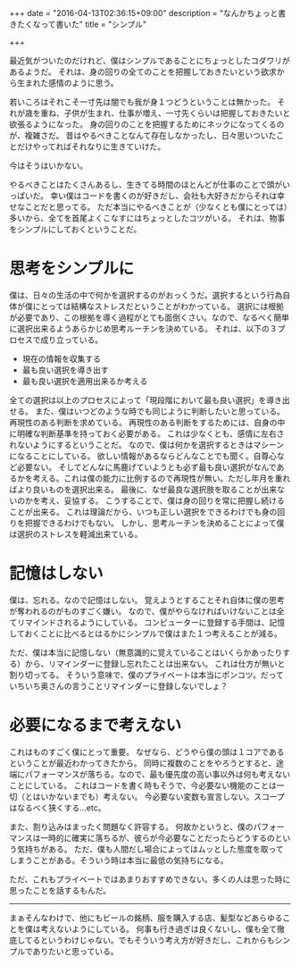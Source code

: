 +++
date = "2016-04-13T02:36:15+09:00"
description = "なんかちょっと書きたくなって書いた"
title = "シンプル"

+++

最近気がついたのだけれど、僕はシンプルであることにちょっとしたコダワリがあるようだ。
それは、身の回りの全てのことを把握しておきたいという欲求から生まれた感情のように思う。

若いころはそれこそ一寸先は闇でも我が身１つどうということは無かった。
それが歳を重ね、子供が生まれ、仕事が増え、一寸先くらいは把握しておきたいと欲張るようになった。
身の回りのことを把握するためにネックになってくるのが、複雑さだ。
昔はやるべきことなんて存在しなかったし、日々思いついたことだけやってればそれなりに生きていけた。

今はそうはいかない。

やるべきことはたくさんあるし、生きてる時間のほとんどが仕事のことで頭がいっぱいだ。
幸い僕はコードを書くのが好きだし、会社も大好きだからそれは幸せなことだと思ってる。
ただ本当にやるべきことが（少なくとも僕にとっては）多いから、全てを首尾よくこなすにはちょっとしたコツがいる。
それは、物事をシンプルにしておくということだ。

# 思考をシンプルに

僕は、日々の生活の中で何かを選択するのがおっくうだ。選択するという行為自体が僕にとっては結構なストレスだということがわかっている。
選択には根拠が必要であり、この根拠を導く過程がとても面倒くさい。なので、なるべく簡単に選択出来るようあらかじめ思考ルーチンを決めている。
それは、以下の３プロセスで成り立っている。

- 現在の情報を収集する
- 最も良い選択を導き出す
- 最も良い選択を適用出来るか考える

全ての選択は以上のプロセスによって「現段階において最も良い選択」を導き出せる。
また、僕はいつどのような時でも同じように判断したいと思っている。再現性のある判断を求めている。
再現性のある判断をするためには、自身の中に明確な判断基準を持っておく必要がある。
これは少なくとも、感情に左右されないようにするということだ。
なので、僕は何かを選択するときはマシーンになることにしている。
欲しい情報があるならどんなことでも聞く。自尊心など必要ない。
そしてどんなに馬鹿げていようとも必ず最も良い選択がなんであるかを考える。これは僕の能力に比例するので再現性が無い。ただし年月を重ればより良いものを選択出来る。
最後に、なぜ最良な選択肢を取ることが出来ないのかを考え、妥協する。
こうすることで、僕は身の回りを常に把握し続けることが出来る。
これは理論だから、いつも正しい選択をできるわけでも身の回りを把握できるわけでもない。
しかし、思考ルーチンを決めることによって僕は選択のストレスを軽減出来ている。

# 記憶はしない

僕は、忘れる。なので記憶はしない。
覚えようとすることそれ自体に僕の思考が奪われるのがものすごく嫌い。
なので、僕がやらなければいけないことは全てリマインドされるようにしている。
コンピューターに登録する手間は、記憶しておくことに比べるとはるかにシンプルで僕はまた１つ考えることが減る。

ただ、僕は本当に記憶しない（無意識的に覚えていることはいくらかあったりする）から、リマインダーに登録し忘れたことは出来ない。
これは仕方が無いと割り切ってる。
そういう意味で、僕のプライベートは本当にポンコツ。だっていちいち奥さんの言うことリマインダーに登録しないでしょ？

# 必要になるまで考えない

これはものすごく僕にとって重要。
なぜなら、どうやら僕の頭は１コアであるということが最近わかってきたから。
同時に複数のことをやろうとすると、途端にパフォーマンスが落ちる。なので、最も優先度の高い事以外は何も考えないことにしている。
これはコードを書く時もそうで、今必要ない機能のことは一切（とはいかないまでも）考えない。
今必要ない変数も宣言しない。スコープはなるべく狭くする...etc。

また、割り込みはまったく問題なく許容する。
何故かというと、僕のパフォーマンスは一時的に確実に落ちるが、彼らが今必要なことだったらどうするのという気持ちがある。
ただ、僕も人間だし場合によってはムッとした態度を取ってしまうことがある。そういう時は本当に最低の気持ちになる。

ただ、これもプライベートではあまりおすすめできない。多くの人は思った時に思ったことを話するもんだ。

---

まぁそんなわけで、他にもビールの銘柄、服を購入する店、髪型などあらゆることを僕は考えないようにしている。
何事も行き過ぎは良くないし、僕も全て徹底してるというわけじゃない。でもそういう考え方が好きだし、これからもシンプルでありたいと思っている。


